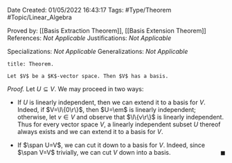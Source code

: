 <div class="topSpace"></div>

Date Created: 01/05/2022 16:43:17
Tags: #Type/Theorem #Topic/Linear_Algebra

Proved by: [[Basis Extraction Theorem]], [[Basis Extension Theorem]]
References: <i>Not Applicable</i>
Justifications: <i>Not Applicable</i>

Specializations: <i>Not Applicable</i>
Generalizations: <i>Not Applicable</i>

``` ad-Theorem
title: Theorem.

Let $V$ be a $K$-vector space. Then $V$ has a basis.

```

<i>Proof.</i> Let $U\subseteq V$. We may proceed in two ways:
* If $U$ is linearly independent, then we can extend it to a basis for $V$. Indeed, if $V=\l\{0\r\}$, then $U=\em$ is linearly independent; otherwise, let $v\in V$ and observe that $\l\{v\r\}$ is linearly independent. Thus for every vector space $V$, a linearly independent subset $U$ thereof always exists and we can extend it to a basis for $V$.

* If $\span U=V$, we can cut it down to a basis for $V$. Indeed, since $\span V=V$ trivially, we can cut $V$ down into a basis.<span style="float:right;">$\blacksquare$</span>
